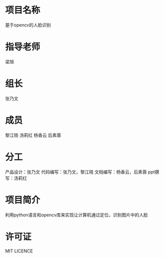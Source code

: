 # 项目名称
基于opencv的人脸识别




# 指导老师
梁旭





# 组长
张乃文





# 成员
黎江晓
汤莉红
杨香云
后素蓉





# 分工
产品设计：张乃文
代码编写：张乃文，黎江晓
文档编写：杨香云，后素蓉
ppt撰写：汤莉红





# 项目简介
利用python语言和opencv库来实现让计算机通过定位，识别图片中的人脸






# 许可证
MIT LICENCE


